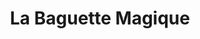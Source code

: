 ---
title: "La Baguette Magique"
url: /saint-pons-de-thomieres/la-baguette-magique/
shop: boulangerie
---